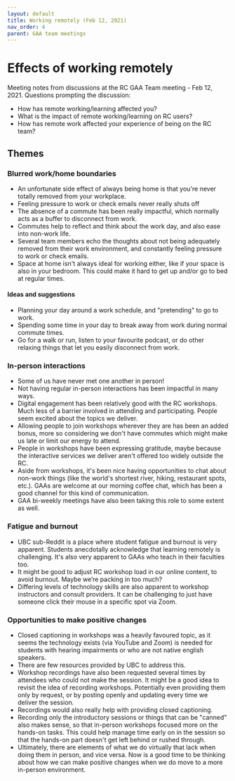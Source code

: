 ```yaml
---
layout: default
title: Working remotely (Feb 12, 2021)
nav_order: 4
parent: GAA team meetings
---
```


# Effects of working remotely

Meeting notes from discussions at the RC GAA Team meeting - Feb 12, 2021. Questions prompting the discussion:

- How has remote working/learning affected you?
- What is the impact of remote working/learning on RC users?
- How has remote work affected your experience of being on the RC team?

## Themes

### Blurred work/home boundaries

- An unfortunate side effect of always being home is that you're never totally removed from your workplace.
- Feeling pressure to work or check emails never really shuts off
- The absence of a commute has been really impactful, which normally acts as a buffer to disconnect from work.
- Commutes help to reflect and think about the work day, and also ease into non-work life.
- Several team members echo the thoughts about not being adequately removed from their work environment, and constantly feeling pressure to work or check emails.
- Space at home isn't always ideal for working either, like if your space is also in your bedroom. This could make it hard to get up and/or go to bed at regular times.

#### Ideas and suggestions

- Planning your day around a work schedule, and "pretending" to go to work.
- Spending some time in your day to break away from work during normal commute times.
- Go for a walk or run, listen to your favourite podcast, or do other relaxing things that let you easily disconnect from work.

### In-person interactions

- Some of us have never met one another in person!
- Not having regular in-person interactions has been impactful in many ways.
- Digital engagement has been relatively good with the RC workshops. Much less of a barrier involved in attending and participating. People seem excited about the topics we deliver.
- Allowing people to join workshops wherever they are has been an added bonus, more so considering we don't have commutes which might make us late or limit our energy to attend.
- People in workshops have been expressing gratitude, maybe because the interactive services we deliver aren't offered too widely outside the RC.
- Aside from workshops, it's been nice having opportunities to chat about non-work things (like the world's shortest river, hiking, restaurant spots, etc.). GAAs are welcome at our morning coffee chat, which has been a good channel for this kind of communication.
- GAA bi-weekly meetings have also been taking this role to some extent as well.

### Fatigue and burnout

- UBC sub-Reddit is a place where student fatigue and burnout is very apparent. Students anecdotally acknowledge that learning remotely is challenging. It's also very apparent to GAAs who teach in their faculties too.
- It might be good to adjust RC workshop load in our online content, to avoid burnout. Maybe we’re packing in too much?
- Differing levels of technology skills are also apparent to workshop instructors and consult providers. It can be challenging to just have someone click their mouse in a specific spot via Zoom.

### Opportunities to make positive changes

- Closed captioning in workshops was a heavily favoured topic, as it seems the technology exists (via YouTube and Zoom) is needed for students with hearing impairments or who are not native english speakers.
- There are few resources provided by UBC to address this.
- Workshop recordings have also been requested several times by attendees who could not make the session. It might be a good idea to revisit the idea of recording workshops. Potentially even providing them only by request, or by posting openly and updating every time we deliver the session.
- Recordings would also really help with providing closed captioning.
- Recording only the introductory sessions or things that can be "canned" also makes sense, so that in-person workshops focused more on the hands-on tasks. This could help manage time early on in the session so that the hands-on part doesn't get left behind or rushed through.
- Ultimately, there are elements of what we do virtually that lack when doing them in person, and vice versa. Now is a good time to be thinking about how we can make positive changes when we do move to a more in-person environment.
